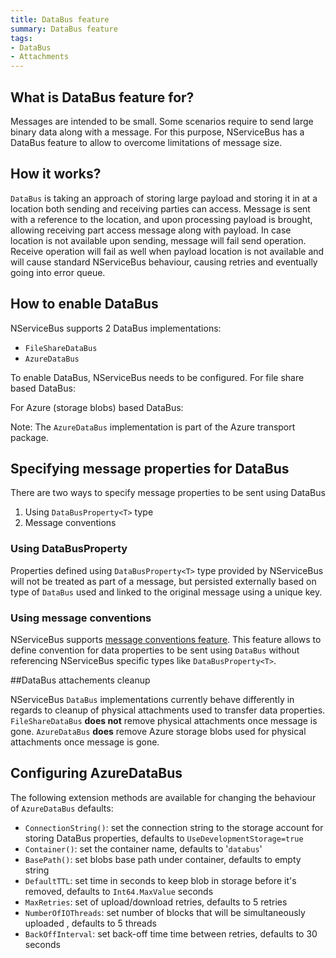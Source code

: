 ```yaml
---
title: DataBus feature
summary: DataBus feature
tags:
- DataBus
- Attachments
---
```


## What is DataBus feature for?

Messages are intended to be small. Some scenarios require to send large binary data along with a message. For this purpose, NServiceBus has a DataBus feature to allow to overcome limitations of message size.

## How it works?

`DataBus` is taking an approach of storing large payload and storing it in at a location both sending and receiving parties can access. Message is sent with a reference to the location, and upon processing payload is brought, allowing receiving part access message along with payload. In case location is not available upon sending, message will fail send operation. Receive operation will fail as well when payload location is not available and will cause standard NServiceBus behaviour, causing retries and eventually going into error queue.

## How to enable DataBus

NServiceBus supports 2 DataBus implementations:

* `FileShareDataBus`
* `AzureDataBus`

To enable DataBus, NServiceBus needs to be configured. For file share based DataBus:
<!-- import FileShareDataBus -->

For Azure (storage blobs) based DataBus:
<!-- import AzureDataBus -->

Note: The `AzureDataBus` implementation is part of the Azure transport package.

## Specifying message properties for DataBus

There are two ways to specify message properties to be sent using DataBus
1. Using `DataBusProperty<T>` type
2. Message conventions

### Using DataBusProperty<T>

Properties defined using `DataBusProperty<T>` type provided by NServiceBus will not be treated as part of a message, but persisted externally based on type of `DataBus` used and linked to the original message using a unique key. 

<!-- import MessageWithLargePayload -->

### Using message conventions

NServiceBus supports [message conventions feature](/nservicebus/unobtrusive-sample.md). This feature allows to define convention for data properties to be sent using `DataBus` without referencing NServiceBus specific types like `DataBusProperty<T>`.

<!-- import DefineMessageWithLargePayloadUsingConvention -->

<!-- import MessageWithLargePayloadUsingConvention -->

##DataBus attachements cleanup

NServiceBus `DataBus` implementations currently behave differently in regards to cleanup of physical attachments used to transfer data properties. `FileShareDataBus` **does not** remove physical attachments once message is gone. `AzureDataBus` **does** remove Azure storage blobs used for physical attachments once message is gone.

## Configuring AzureDataBus

The following extension methods are available for changing the behaviour of `AzureDataBus` defaults:

<!-- import AzureDataBusConfiguration -->

- `ConnectionString()`: set the connection string to the storage account for storing DataBus properties, defaults to `UseDevelopmentStorage=true`
- `Container()`: set the container name, defaults to '`databus`'
- `BasePath()`: set blobs base path under container, defaults to empty string
- `DefaultTTL`: set time in seconds to keep blob in storage before it's removed, defaults to `Int64.MaxValue` seconds
- `MaxRetries`: set of upload/download retries, defaults to 5 retries
- `NumberOfIOThreads`: set number of blocks that will be simultaneously uploaded , defaults to 5 threads
- `BackOffInterval`:  set back-off time time between retries, defaults to 30 seconds
<!-- NOT USED. See https://github.com/Particular/NServiceBus.Azure/issues/236   - `BlockSize`: set size of a single block for upload when number of IO threads is more than 1 , defaults to 4MB -->

